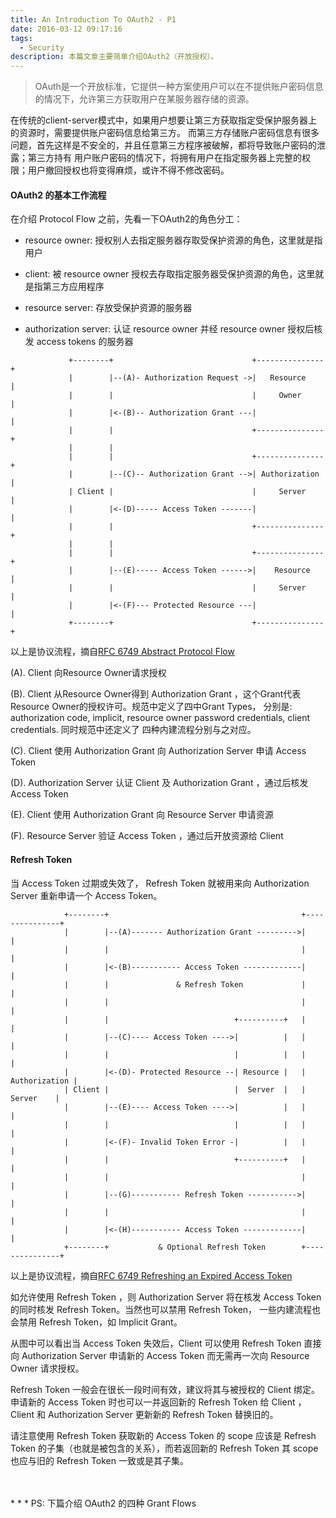 ```yaml
---
title: An Introduction To OAuth2 - P1
date: 2016-03-12 09:17:16
tags:
  - Security
description: 本篇文章主要简单介绍OAuth2（开放授权）。
---
```


> OAuth是一个开放标准，它提供一种方案使用户可以在不提供账户密码信息的情况下，允许第三方获取用户在某服务器存储的资源。

在传统的client-server模式中，如果用户想要让第三方获取指定受保护服务器上的资源时，需要提供账户密码信息给第三方。
而第三方存储账户密码信息有很多问题，首先这样是不安全的，并且任意第三方程序被破解，都将导致账户密码的泄露；第三方持有
用户账户密码的情况下，将拥有用户在指定服务器上完整的权限；用户撤回授权也将变得麻烦，或许不得不修改密码。

#### OAuth2 的基本工作流程

在介绍 Protocol Flow 之前，先看一下OAuth2的角色分工：

* resource owner: 
  授权别人去指定服务器存取受保护资源的角色，这里就是指用户

* client: 
  被 resource owner 授权去存取指定服务器受保护资源的角色，这里就是指第三方应用程序

* resource server: 
  存放受保护资源的服务器

* authorization server: 
  认证 resource owner 并经 resource owner 授权后核发 access tokens 的服务器


```
             +--------+                               +---------------+
             |        |--(A)- Authorization Request ->|   Resource    |
             |        |                               |     Owner     |
             |        |<-(B)-- Authorization Grant ---|               |
             |        |                               +---------------+
             |        |
             |        |                               +---------------+
             |        |--(C)-- Authorization Grant -->| Authorization |
             | Client |                               |     Server    |
             |        |<-(D)----- Access Token -------|               |
             |        |                               +---------------+
             |        |
             |        |                               +---------------+
             |        |--(E)----- Access Token ------>|    Resource   |
             |        |                               |     Server    |
             |        |<-(F)--- Protected Resource ---|               |
             +--------+                               +---------------+

```
以上是协议流程，摘自[RFC 6749 Abstract Protocol Flow](https://tools.ietf.org/html/rfc6749)

(A). Client 向Resource Owner请求授权

(B). Client 从Resource Owner得到 Authorization Grant ，这个Grant代表Resource Owner的授权许可。规范中定义了四中Grant Types，
     分别是: authorization code, implicit, resource owner password credentials, client credentials. 同时规范中还定义了
     四种内建流程分别与之对应。

(C). Client 使用 Authorization Grant 向 Authorization Server 申请 Access Token 

(D). Authorization Server 认证 Client 及 Authorization Grant ，通过后核发 Access Token 

(E). Client 使用 Authorization Grant 向 Resource Server 申请资源

(F). Resource Server 验证 Access Token ，通过后开放资源给 Client


#### Refresh Token

当 Access Token 过期或失效了， Refresh Token 就被用来向 Authorization Server 重新申请一个 Access Token。
```
            +--------+                                           +---------------+
            |        |--(A)------- Authorization Grant --------->|               |
            |        |                                           |               |
            |        |<-(B)----------- Access Token -------------|               |
            |        |               & Refresh Token             |               |
            |        |                                           |               |
            |        |                            +----------+   |               |
            |        |--(C)---- Access Token ---->|          |   |               |
            |        |                            |          |   |               |
            |        |<-(D)- Protected Resource --| Resource |   | Authorization |
            | Client |                            |  Server  |   |     Server    |
            |        |--(E)---- Access Token ---->|          |   |               |
            |        |                            |          |   |               |
            |        |<-(F)- Invalid Token Error -|          |   |               |
            |        |                            +----------+   |               |
            |        |                                           |               |
            |        |--(G)----------- Refresh Token ----------->|               |
            |        |                                           |               |
            |        |<-(H)----------- Access Token -------------|               |
            +--------+           & Optional Refresh Token        +---------------+
```
以上是协议流程，摘自[RFC 6749 Refreshing an Expired Access Token](https://tools.ietf.org/html/rfc6749)

如允许使用 Refresh Token ，则 Authorization Server 将在核发 Access Token 的同时核发 Refresh Token。当然也可以禁用 Refresh Token，
一些内建流程也会禁用 Refresh Token，如 Implicit Grant。

从图中可以看出当 Access Token 失效后，Client 可以使用 Refresh Token 直接向 Authorization Server 申请新的 Access Token 而无需再一次向
Resource Owner 请求授权。

Refresh Token 一般会在很长一段时间有效，建议将其与被授权的 Client 绑定。申请新的 Access Token 时也可以一并返回新的 Refresh Token 给 Client
，Client 和 Authorization Server 更新新的 Refresh Token 替换旧的。

请注意使用 Refresh Token 获取新的 Access Token 的 scope 应该是 Refresh Token 的子集（也就是被包含的关系），而若返回新的 Refresh Token 其 scope 也应与旧的 Refresh Token 一致或是其子集。

<br /> 
<br /> 
*  *  *
PS: 下篇介绍 OAuth2 的四种 Grant Flows
